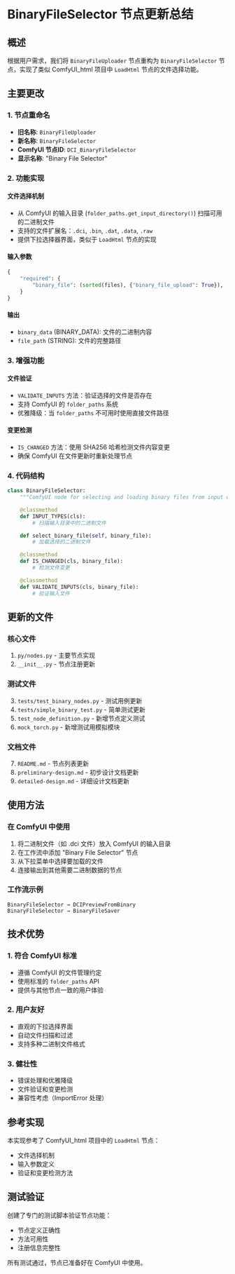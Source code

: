 # BinaryFileSelector 节点更新总结

## 概述

根据用户需求，我们将 `BinaryFileUploader` 节点重构为 `BinaryFileSelector` 节点，实现了类似 ComfyUI_html 项目中 `LoadHtml` 节点的文件选择功能。

## 主要更改

### 1. 节点重命名
- **旧名称**: `BinaryFileUploader`
- **新名称**: `BinaryFileSelector`
- **ComfyUI 节点ID**: `DCI_BinaryFileSelector`
- **显示名称**: "Binary File Selector"

### 2. 功能实现

#### 文件选择机制
- 从 ComfyUI 的输入目录 (`folder_paths.get_input_directory()`) 扫描可用的二进制文件
- 支持的文件扩展名：`.dci`, `.bin`, `.dat`, `.data`, `.raw`
- 提供下拉选择器界面，类似于 `LoadHtml` 节点的实现

#### 输入参数
```python
{
    "required": {
        "binary_file": (sorted(files), {"binary_file_upload": True}),
    }
}
```

#### 输出
- `binary_data` (BINARY_DATA): 文件的二进制内容
- `file_path` (STRING): 文件的完整路径

### 3. 增强功能

#### 文件验证
- `VALIDATE_INPUTS` 方法：验证选择的文件是否存在
- 支持 ComfyUI 的 `folder_paths` 系统
- 优雅降级：当 `folder_paths` 不可用时使用直接文件路径

#### 变更检测
- `IS_CHANGED` 方法：使用 SHA256 哈希检测文件内容变更
- 确保 ComfyUI 在文件更新时重新处理节点

### 4. 代码结构

```python
class BinaryFileSelector:
    """ComfyUI node for selecting and loading binary files from input directory"""

    @classmethod
    def INPUT_TYPES(cls):
        # 扫描输入目录中的二进制文件

    def select_binary_file(self, binary_file):
        # 加载选择的二进制文件

    @classmethod
    def IS_CHANGED(cls, binary_file):
        # 检测文件变更

    @classmethod
    def VALIDATE_INPUTS(cls, binary_file):
        # 验证输入文件
```

## 更新的文件

### 核心文件
1. `py/nodes.py` - 主要节点实现
2. `__init__.py` - 节点注册更新

### 测试文件
3. `tests/test_binary_nodes.py` - 测试用例更新
4. `tests/simple_binary_test.py` - 简单测试更新
5. `test_node_definition.py` - 新增节点定义测试
6. `mock_torch.py` - 新增测试用模拟模块

### 文档文件
7. `README.md` - 节点列表更新
8. `preliminary-design.md` - 初步设计文档更新
9. `detailed-design.md` - 详细设计文档更新

## 使用方法

### 在 ComfyUI 中使用
1. 将二进制文件（如 .dci 文件）放入 ComfyUI 的输入目录
2. 在工作流中添加 "Binary File Selector" 节点
3. 从下拉菜单中选择要加载的文件
4. 连接输出到其他需要二进制数据的节点

### 工作流示例
```
BinaryFileSelector → DCIPreviewFromBinary
BinaryFileSelector → BinaryFileSaver
```

## 技术优势

### 1. 符合 ComfyUI 标准
- 遵循 ComfyUI 的文件管理约定
- 使用标准的 `folder_paths` API
- 提供与其他节点一致的用户体验

### 2. 用户友好
- 直观的下拉选择界面
- 自动文件扫描和过滤
- 支持多种二进制文件格式

### 3. 健壮性
- 错误处理和优雅降级
- 文件验证和变更检测
- 兼容性考虑（ImportError 处理）

## 参考实现

本实现参考了 ComfyUI_html 项目中的 `LoadHtml` 节点：
- 文件选择机制
- 输入参数定义
- 验证和变更检测方法

## 测试验证

创建了专门的测试脚本验证节点功能：
- 节点定义正确性
- 方法可用性
- 注册信息完整性

所有测试通过，节点已准备好在 ComfyUI 中使用。
